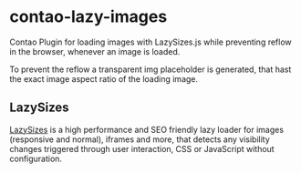 # contao-lazy-images
Contao Plugin for loading images with LazySizes.js while preventing reflow in the browser, whenever an image is loaded.

To prevent the reflow a transparent img placeholder is generated, that hast the exact image aspect ratio of the loading image.

## LazySizes
[LazySizes](https://github.com/aFarkas/lazysizes) is a high performance and SEO friendly lazy loader for images (responsive and normal), iframes and more, that detects any visibility changes triggered through user interaction, CSS or JavaScript without configuration.
